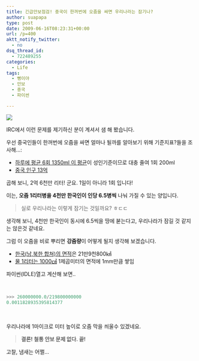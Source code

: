 ```yaml
---
title: 긴급안보점검! 중국이 한꺼번에 오줌을 싸면 우리나라는 잠기나?
author: suapapa
type: post
date: 2009-06-16T08:23:31+00:00
url: /p=400
aktt_notify_twitter:
  - no
dsq_thread_id:
  - 722489255
categories:
  - Life
tags:
  - 뻥이야
  - 안보
  - 중국
  - 파이썬

---
```

![](https://asset.homin.dev/blog/image/kor_deluge.jpg)

IRC에서 이런 문제를 제기하신 분이 계셔서 샘 해 봤습니다.

우선 중국인들이 한꺼번에 오줌을 싸면 얼마나 될까를 알아보기 위해 기준지표?들을 조사해&#8230;:

  * [하루에 평균 6회 1350ml 이 평균][1]이 성인기준이므로 대충 줄여 1회 200ml
  * [중국 인구 13억][2]

곱해 보니, 2억 6천만 리터! 군요. 1일이 아니라 1회 입니다!

이는, **오줌 1리터병을 4천만 한국인이 인당 6.5병씩** 나눠 가질 수 있는 양입니다.

> 실로 우리나라는 이렇게 잠기는 것일까요? ㅎㄷㄷ

생각해 보니, 4천만 한국인이 동시에 6.5씩을 땅에 붇는다고, 우리나라가 잠길 것 같지는 않은것 같네요.

그럼 이 오줌을 비로 뿌리면 **강줌량**이 어떻게 될지 생각해 보겠습니다.

  * [한국(남,북한 합쳐)의 면적][3]은 21만9천800㎢
  * [물 1리터는 1000㎤][4] 1제곱미터의 면적에 1mm만큼 쌓임[  
][3] 

파이썬(IDLE)열고 계산해 보면..

 

```python
>>> 260000000.0/219800000000
0.0011828935395814377

```

 

우리나라에 1마이크로 미터 높이로 오줌 막을 씌울수 있겠네요.

> **결론! 철통 안보 문제 없다. 끝!**

고찰, 냄새는 어쩔&#8230;

 [1]: http://k.daum.net/qna/view.html?qid=0spYT
 [2]: http://www.hani.co.kr/arti/international/china/453.html
 [3]: http://k.daum.net/qna/openknowledge/view.html?qid=3Wm4L&l_cid=
 [4]: http://k.daum.net/qna/view.html?qid=39Na0&q=100ml%20%EB%AA%87%20cc